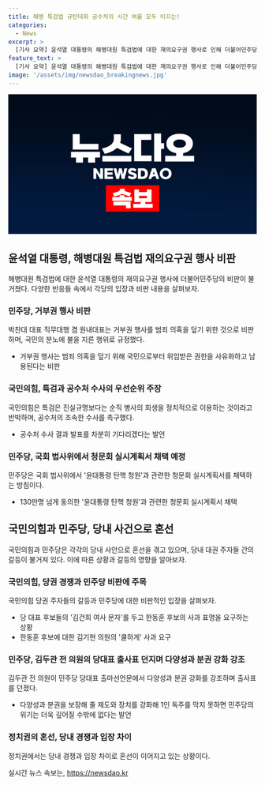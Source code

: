 ```yaml
---
title: 해병 특검법 규탄대회 공수처의 시간 여를 모두 이끄는!
categories:
  - News
excerpt: >
  [기사 요약] 윤석열 대통령의 해병대원 특검법에 대한 재의요구권 행사로 인해 더불어민주당과 국민의힘이 격렬한 논쟁을 벌이고 있다. 민주당은 거부권을 행사하는 것을 강력히 비판하며, 공수처 수사를 우선시하고 청문회 실시계획서를 채택할 방침이다. 반면 국민의힘은 특검을 정치적으로 이용하는 것이라고 주장하고 있다. 민주당과 국민의힘이 당권주자들의 토론회를 준비하고 있는 가운데 다양한 논란과 입장차가 계속되고 있다.
feature_text: >
  [기사 요약] 윤석열 대통령의 해병대원 특검법에 대한 재의요구권 행사로 인해 더불어민주당과 국민의힘이 격렬한 논쟁을 벌이고 있다. 민주당은 거부권을 행사하는 것을 강력히 비판하며, 공수처 수사를 우선시하고 청문회 실시계획서를 채택할 방침이다. 반면 국민의힘은 특검을 정치적으로 이용하는 것이라고 주장하고 있다. 민주당과 국민의힘이 당권주자들의 토론회를 준비하고 있는 가운데 다양한 논란과 입장차가 계속되고 있다.
image: '/assets/img/newsdao_breakingnews.jpg'
---
```


<p><img src="/assets/img/newsdao_breakingnews.jpg" alt="bookingtag 속보" /></p>

<h2 data-ke-size="size26">윤석열 대통령, 해병대원 특검법 재의요구권 행사 비판</h2>

<p data-ke-size="size16">해병대원 특검법에 대한 윤석열 대통령의 재의요구권 행사에 더불어민주당의 비판이 불거쳤다. 다양한 반응들 속에서 각당의 입장과 비판 내용을 살펴보자.</p>

<h3>민주당, 거부권 행사 비판</h3>

<p data-ke-size="size16">박찬대 대표 직무대행 겸 원내대표는 거부권 행사를 범죄 의혹을 덮기 위한 것으로 비판하며, 국민의 분노에 불을 지른 행위로 규정했다. </p>

<ul>
  <li>거부권 행사는 범죄 의혹을 덮기 위해 국민으로부터 위임받은 권한을 사유화하고 남용된다는 비판</li>
</ul>

<h3>국민의힘, 특검과 공수처 수사의 우선순위 주장</h3>

<p data-ke-size="size16">국민의힘은 특검은 진실규명보다는 순직 병사의 희생을 정치적으로 이용하는 것이라고 반박하며, 공수처의 조속한 수사를 촉구했다.</p>

<ul>
  <li>공수처 수사 결과 발표를 차분히 기다리겠다는 발언</li>
</ul>

<h3>민주당, 국회 법사위에서 청문회 실시계획서 채택 예정</h3>

<p data-ke-size="size16">민주당은 국회 법사위에서 '윤대통령 탄핵 청원'과 관련한 청문회 실시계획서를 채택하는 방침이다.</p>

<ul>
  <li>130만명 넘게 동의한 '윤대통령 탄핵 청원'과 관련한 청문회 실시계획서 채택</li>
</ul>

<h2 data-ke-size="size26">국민의힘과 민주당, 당내 사건으로 혼선</h2>

<p data-ke-size="size16">국민의힘과 민주당은 각각의 당내 사안으로 혼선을 겪고 있으며, 당내 대권 주자들 간의 갈등이 불거져 있다. 이에 따른 상황과 갈등의 영향을 알아보자.</p>

<h3>국민의힘, 당권 경쟁과 민주당 비판에 주목</h3>

<p data-ke-size="size16">국민의힘 당권 주자들의 갈등과 민주당에 대한 비판적인 입장을 살펴보자. </p>

<ul>
  <li>당 대표 후보들의 '김건희 여사 문자'를 두고 한동훈 후보의 사과 표명을 요구하는 상황</li>
  <li>한동훈 후보에 대한 김기현 의원의 '쿨하게' 사과 요구</li>
</ul>

<h3>민주당, 김두관 전 의원의 당대표 출사표 던지며 다양성과 분권 강화 강조</h3>

<p data-ke-size="size16">김두관 전 의원이 민주당 당대표 출마선언문에서 다양성과 분권 강화를 강조하며 출사표를 던졌다. </p>

<ul>
  <li>다양성과 분권을 보장해 줄 제도와 장치를 강화해 1인 독주를 막지 못하면 민주당의 위기는 더욱 깊어질 수밖에 없다는 발언</li>
</ul>

<h3>정치권의 혼선, 당내 경쟁과 입장 차이</h3>

<p data-ke-size="size16">정치권에서는 당내 경쟁과 입장 차이로 혼선이 이어지고 있는 상황이다.</p>
실시간 뉴스 속보는, <a href="https://newsdao.kr" rel="dofollow">https://newsdao.kr</a>


